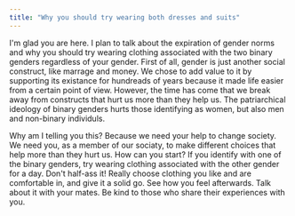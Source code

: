 ```yaml
---
title: "Why you should try wearing both dresses and suits"
---
```


I'm glad you are here. I plan to talk about the expiration of gender norms and why you should try wearing clothing associated with the two binary genders regardless of your gender.
First of all, gender is just another social construct, like marrage and money. We chose to add value to it by supporting its existance for hundreads of years because it made life easier from a certain point of view. However, the time has come that we break away from constructs that hurt us more than they help us. The patriarchical ideology of binary genders hurts those identifying as women, but also men and non-binary individuls. 

Why am I telling you this? Because we need your help to change society. We need you, as a member of our sociaty, to make different choices that help more than they hurt us. 
How can you start? If you identify with one of the binary genders, try wearing clothing associated with the other gender for a day. Don't half-ass it! Really choose clothing you like and are comfortable in, and give it a solid go. See how you feel afterwards. Talk about it with your mates. Be kind to those who share their experiences with you. 
